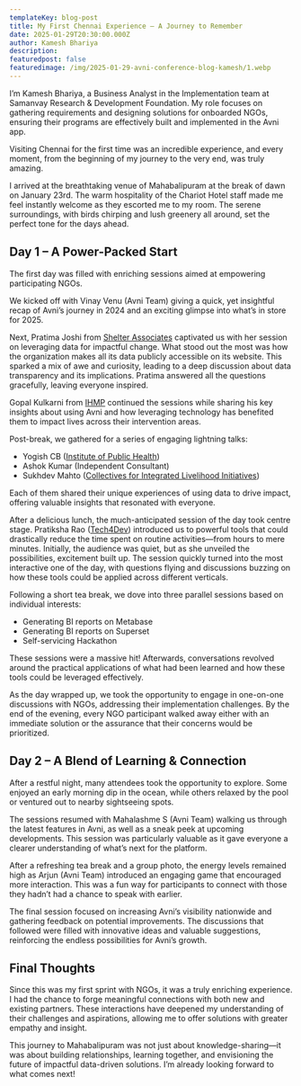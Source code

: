 ```yaml
---
templateKey: blog-post
title: My First Chennai Experience – A Journey to Remember
date: 2025-01-29T20:30:00.000Z
author: Kamesh Bhariya
description:
featuredpost: false
featuredimage: /img/2025-01-29-avni-conference-blog-kamesh/1.webp
---
```


I’m Kamesh Bhariya, a Business Analyst in the Implementation team at Samanvay Research & Development Foundation. My role focuses on gathering requirements and designing solutions for onboarded NGOs, ensuring their programs are effectively built and implemented in the Avni app.

Visiting Chennai for the first time was an incredible experience, and every moment, from the beginning of my journey to the very end, was truly amazing.

I arrived at the breathtaking venue of Mahabalipuram at the break of dawn on January 23rd. The warm hospitality of the Chariot Hotel staff made me feel instantly welcome as they escorted me to my room. The serene surroundings, with birds chirping and lush greenery all around, set the perfect tone for the days ahead.

## Day 1 – A Power-Packed Start

The first day was filled with enriching sessions aimed at empowering participating NGOs.

We kicked off with Vinay Venu (Avni Team) giving a quick, yet insightful recap of Avni’s journey in 2024 and an exciting glimpse into what’s in store for 2025.

Next, Pratima Joshi from [Shelter Associates](https://shelter-associates.org/) captivated us with her session on leveraging data for impactful change. What stood out the most was how the organization makes all its data publicly accessible on its website. This sparked a mix of awe and curiosity, leading to a deep discussion about data transparency and its implications. Pratima answered all the questions gracefully, leaving everyone inspired.

Gopal Kulkarni from [IHMP](https://www.ihmp.org/) continued the sessions while sharing his key insights about using Avni and how leveraging technology has benefited them to impact lives across their intervention areas.

Post-break, we gathered for a series of engaging lightning talks:
- Yogish CB ([Institute of Public Health](https://iphindia.org/))
- Ashok Kumar (Independent Consultant)
- Sukhdev Mahto ([Collectives for Integrated Livelihood Initiatives](https://cinicell.org/))

Each of them shared their unique experiences of using data to drive impact, offering valuable insights that resonated with everyone.

After a delicious lunch, the much-anticipated session of the day took centre stage. Pratiksha Rao ([Tech4Dev](https://projecttech4dev.org/)) introduced us to powerful tools that could drastically reduce the time spent on routine activities—from hours to mere minutes. Initially, the audience was quiet, but as she unveiled the possibilities, excitement built up. The session quickly turned into the most interactive one of the day, with questions flying and discussions buzzing on how these tools could be applied across different verticals.

Following a short tea break, we dove into three parallel sessions based on individual interests:
- Generating BI reports on Metabase
- Generating BI reports on Superset
- Self-servicing Hackathon

These sessions were a massive hit! Afterwards, conversations revolved around the practical applications of what had been learned and how these tools could be leveraged effectively.

As the day wrapped up, we took the opportunity to engage in one-on-one discussions with NGOs, addressing their implementation challenges. By the end of the evening, every NGO participant walked away either with an immediate solution or the assurance that their concerns would be prioritized.

## Day 2 – A Blend of Learning & Connection

After a restful night, many attendees took the opportunity to explore. Some enjoyed an early morning dip in the ocean, while others relaxed by the pool or ventured out to nearby sightseeing spots.

The sessions resumed with Mahalashme S (Avni Team) walking us through the latest features in Avni, as well as a sneak peek at upcoming developments. This session was particularly valuable as it gave everyone a clearer understanding of what’s next for the platform.

After a refreshing tea break and a group photo, the energy levels remained high as Arjun (Avni Team) introduced an engaging game that encouraged more interaction. This was a fun way for participants to connect with those they hadn’t had a chance to speak with earlier.

The final session focused on increasing Avni’s visibility nationwide and gathering feedback on potential improvements. The discussions that followed were filled with innovative ideas and valuable suggestions, reinforcing the endless possibilities for Avni’s growth.

## Final Thoughts

Since this was my first sprint with NGOs, it was a truly enriching experience. I had the chance to forge meaningful connections with both new and existing partners. These interactions have deepened my understanding of their challenges and aspirations, allowing me to offer solutions with greater empathy and insight.

This journey to Mahabalipuram was not just about knowledge-sharing—it was about building relationships, learning together, and envisioning the future of impactful data-driven solutions. I’m already looking forward to what comes next!
